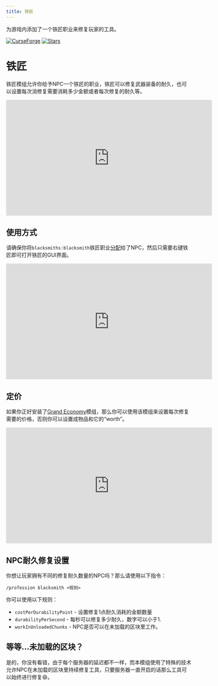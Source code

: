 ```yaml
---
title: 铁匠
---
```


为游戏内添加了一个铁匠职业来修复玩家的工具。

[![CurseForge](https://cf.way2muchnoise.eu/versions/For%20MC_550916_all.svg?style=flat-square)](https://www.curseforge.com/minecraft/mc-mods/blacksmiths)
[![Stars](https://img.shields.io/github/stars/samolego/Blacksmiths?style=flat-square)](https://github.com/samolego/Blacksmiths)

# 铁匠

铁匠模组允许你给予NPC一个铁匠的职业，铁匠可以修复武器装备的耐久，也可以设置每次消修复需要消耗多少金额或者每次修复的耐久等。

<iframe width="560" height="315" src="https://www.youtube-nocookie.com/embed/RrduZUPcmfY" title="YouTube video player" frameborder="0" allow="accelerometer; autoplay; clipboard-write; encrypted-media; gyroscope; picture-in-picture" allowfullscreen></iframe>

## 使用方式

请确保你将`blacksmiths:blacksmith`铁匠职业[分配](assigning_professions.md#giving-taterzen-a-profession)给了NPC，然后只需要右键铁匠即可打开铁匠的GUI界面。

<iframe width="560" height="315" src="https://www.youtube-nocookie.com/embed/9gJV5l_lSlI" title="YouTube video player" frameborder="0" allow="accelerometer; autoplay; clipboard-write; encrypted-media; gyroscope; picture-in-picture" allowfullscreen></iframe>

## 定价

如果你正好安装了[Grand Economy](https://www.curseforge.com/minecraft/mc-mods/grand-economy)模组，那么你可以使用该模组来设置每次修复需要的价格，否则你可以设置成物品和它的“worth”。

<iframe width="560" height="315" src="https://www.youtube-nocookie.com/embed/L8c5hZvJOBU" title="YouTube video player" frameborder="0" allow="accelerometer; autoplay; clipboard-write; encrypted-media; gyroscope; picture-in-picture" allowfullscreen></iframe>

## NPC耐久修复设置

你想让玩家拥有不同的修复耐久数量的NPC吗？那么请使用以下指令：

```
/profession blacksmith <规则>
```

你可以使用以下规则：

* `costPerDurabilityPoint` - 设置修复1点耐久消耗的金额数量
* `durabilityPerSecond` - 每秒可以修复多少耐久，数字可以小于1.
* `workInUnloadedChunks` - NPC是否可以在未加载的区块里工作。

## 等等...未加载的区块？

是的，你没有看错，由于每个服务器的延迟都不一样，而本模组使用了特殊的技术允许NPC在未加载的区块里持续修复工具，只要服务器一直开启的话那么工具可以始终进行修复:smile:。
